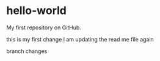 # hello-world
My first repository on GitHub.

this is my first change
I am updating the read me file again

branch changes

